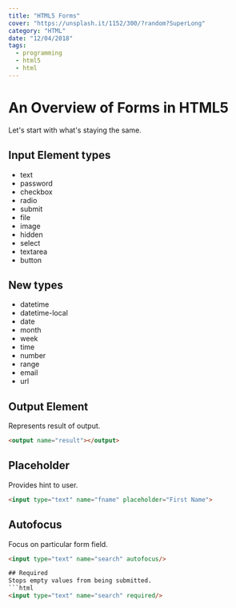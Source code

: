 ```yaml
---
title: "HTML5 Forms"
cover: "https://unsplash.it/1152/300/?random?SuperLong"
category: "HTML"
date: "12/04/2018"
tags:
  - programming
  - html5
  - html
---
```


# An Overview of Forms in HTML5

Let's start with what's staying the same.

## Input Element types

- text
- password
- checkbox
- radio
- submit
- file
- image
- hidden
- select
- textarea
- button

## New types

- datetime
- datetime-local
- date
- month
- week
- time
- number
- range
- email
- url

## Output Element

Represents result of output.

```html
<output name="result"></output>
```

## Placeholder

Provides hint to user.

```html
<input type="text" name="fname" placeholder="First Name">
```

## Autofocus

Focus on particular form field.

````html
<input type="text" name="search" autofocus/>

## Required
Stops empty values from being submitted.
```html
<input type="text" name="search" required/>
````

